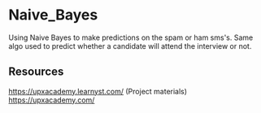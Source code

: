 # Naive_Bayes
Using Naive Bayes to make predictions on the spam or ham sms's.
Same algo used to predict whether a candidate will attend the interview or not.

## Resources 
https://upxacademy.learnyst.com/ (Project materials)
https://upxacademy.com/


